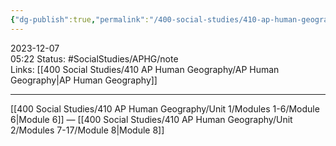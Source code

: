 ```yaml
---
{"dg-publish":true,"permalink":"/400-social-studies/410-ap-human-geography/unit-2/modules-7-17/module-7/","updated":"2024-03-06T10:06:03.336-06:00"}
---
```


2023-12-07  
05:22
Status: #SocialStudies/APHG/note  
Links: [[400 Social Studies/410 AP Human Geography/AP Human Geography\|AP Human Geography]] 

---
[[400 Social Studies/410 AP Human Geography/Unit 1/Modules 1-6/Module 6\|Module 6]] — [[400 Social Studies/410 AP Human Geography/Unit 2/Modules 7-17/Module 8\|Module 8]]